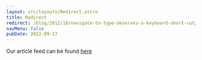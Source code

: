 ```yaml
---
layout: src/layouts/Redirect.astro
title: Redirect
redirect: /blog/2012/10/navigate-to-type-deserves-a-keyboard-short-cut/
navMenu: false
pubDate: 2022-09-17
---
```

<div>
Our article feed can be found <a href="/blog/2012/10/navigate-to-type-deserves-a-keyboard-short-cut/">here</a>
</div>
